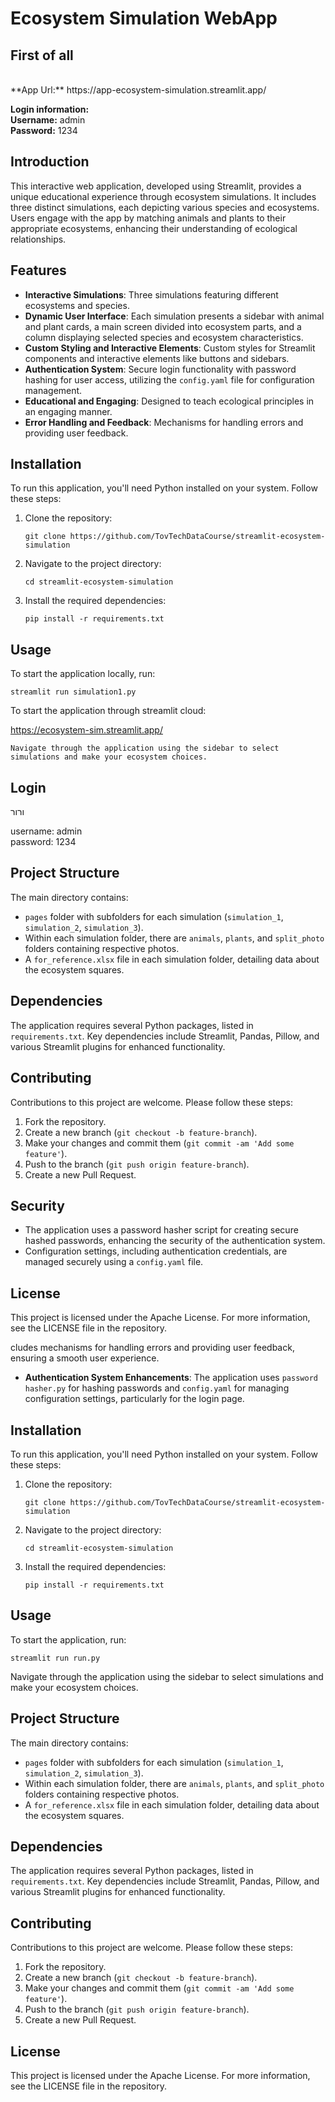 
# Ecosystem Simulation WebApp

## First of all
<br>
**App Url:** https://app-ecosystem-simulation.streamlit.app/

**Login information:** <br>
**Username:** admin <br>
**Password:** 1234

## Introduction
This interactive web application, developed using Streamlit, provides a unique educational experience through ecosystem simulations. It includes three distinct simulations, each depicting various species and ecosystems. Users engage with the app by matching animals and plants to their appropriate ecosystems, enhancing their understanding of ecological relationships.

## Features
- **Interactive Simulations**: Three simulations featuring different ecosystems and species.
- **Dynamic User Interface**: Each simulation presents a sidebar with animal and plant cards, a main screen divided into ecosystem parts, and a column displaying selected species and ecosystem characteristics.
- **Custom Styling and Interactive Elements**: Custom styles for Streamlit components and interactive elements like buttons and sidebars.
- **Authentication System**: Secure login functionality with password hashing for user access, utilizing the `config.yaml` file for configuration management.
- **Educational and Engaging**: Designed to teach ecological principles in an engaging manner.
- **Error Handling and Feedback**: Mechanisms for handling errors and providing user feedback.

## Installation

To run this application, you'll need Python installed on your system. Follow these steps:

1. Clone the repository:
   ```
   git clone https://github.com/TovTechDataCourse/streamlit-ecosystem-simulation
   ```

2. Navigate to the project directory:
   ```
   cd streamlit-ecosystem-simulation
   ```

3. Install the required dependencies:
   ```
   pip install -r requirements.txt
   ```

## Usage

To start the application locally, run:

```
streamlit run simulation1.py
```
To start the application through streamlit cloud:

https://ecosystem-sim.streamlit.app/
```
Navigate through the application using the sidebar to select simulations and make your ecosystem choices.
```


## Login
ורור

username: admin <br>
password: 1234


## Project Structure

The main directory contains:
- `pages` folder with subfolders for each simulation (`simulation_1`, `simulation_2`, `simulation_3`).
- Within each simulation folder, there are `animals`, `plants`, and `split_photo` folders containing respective photos.
- A `for_reference.xlsx` file in each simulation folder, detailing data about the ecosystem squares.

## Dependencies

The application requires several Python packages, listed in `requirements.txt`. Key dependencies include Streamlit, Pandas, Pillow, and various Streamlit plugins for enhanced functionality.

## Contributing

Contributions to this project are welcome. Please follow these steps:

1. Fork the repository.
2. Create a new branch (`git checkout -b feature-branch`).
3. Make your changes and commit them (`git commit -am 'Add some feature'`).
4. Push to the branch (`git push origin feature-branch`).
5. Create a new Pull Request.

## Security

- The application uses a password hasher script for creating secure hashed passwords, enhancing the security of the authentication system.
- Configuration settings, including authentication credentials, are managed securely using a `config.yaml` file.

## License

This project is licensed under the Apache License. For more information, see the LICENSE file in the repository.

cludes mechanisms for handling errors and providing user feedback, ensuring a smooth user experience.
- **Authentication System Enhancements**: The application uses `password hasher.py` for hashing passwords and `config.yaml` for managing configuration settings, particularly for the login page.

## Installation

To run this application, you'll need Python installed on your system. Follow these steps:

1. Clone the repository:
   ```
   git clone https://github.com/TovTechDataCourse/streamlit-ecosystem-simulation
   ```

2. Navigate to the project directory:
   ```
   cd streamlit-ecosystem-simulation
   ```

3. Install the required dependencies:
   ```
   pip install -r requirements.txt
   ```

## Usage

To start the application, run:

```
streamlit run run.py
```

Navigate through the application using the sidebar to select simulations and make your ecosystem choices.

## Project Structure

The main directory contains:
- `pages` folder with subfolders for each simulation (`simulation_1`, `simulation_2`, `simulation_3`).
- Within each simulation folder, there are `animals`, `plants`, and `split_photo` folders containing respective photos.
- A `for_reference.xlsx` file in each simulation folder, detailing data about the ecosystem squares.

## Dependencies

The application requires several Python packages, listed in `requirements.txt`. Key dependencies include Streamlit, Pandas, Pillow, and various Streamlit plugins for enhanced functionality.

## Contributing

Contributions to this project are welcome. Please follow these steps:

1. Fork the repository.
2. Create a new branch (`git checkout -b feature-branch`).
3. Make your changes and commit them (`git commit -am 'Add some feature'`).
4. Push to the branch (`git push origin feature-branch`).
5. Create a new Pull Request.

## License

This project is licensed under the Apache License. For more information, see the LICENSE file in the repository.
